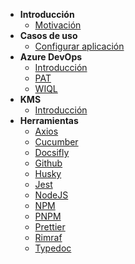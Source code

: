 - **Introducción**
    - [Motivación](./app/motivacion.md)
- **Casos de uso** 
    - [Configurar aplicación](./usecase/configapp.md)
- **Azure DevOps**
    - [Introducción](./azureDevOps/index.md)
    - [PAT](./azureDevOps/pat.md)
    - [WIQL](./azureDevOps/wiql.md)
- **KMS**
    - [Introducción](./kms/index.md)
- **Herramientas**
    - [Axios](./tools/axios.md)
    - [Cucumber](./tools/cucumber.md)
    - [Docsifly](./tools/docsify.md)
    - [Github](./tools/github.md)
    - [Husky](./tools/github.md)
    - [Jest](./tools/pnpm.md)
    - [NodeJS](./tools/nodejs.md)
    - [NPM](./tools/npm.md)
    - [PNPM](./tools/pnpm.md)
    - [Prettier](./tools/prettier.md)
    - [Rimraf](./tools/rimraf.md)
    - [Typedoc](./tools/typedoc.md)
    